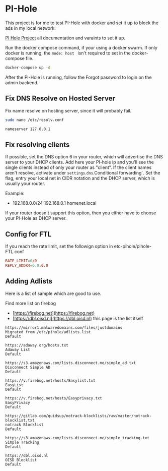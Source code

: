 # PI-Hole

This project is for me to test PI-Hole with docker and set it up to block the ads in my local network.

[PI Hole Project](https://pi-hole.net) all documentation and varaints to set it up.

Run the docker compose command, if your using a docker swarm. If only docker is running, the ``mode: host `` isn't required to set in the docker-compose file.

```bash
docker-compose up -d
```

After the PI-Hole is running, follow the Forgot password to login on the admin backend.

## Fix DNS Resolve on Hosted Server

Fix name resolve on hosting server, since it will probably fail.

```bash
sudo nano /etc/resolv.conf

nameserver 127.0.0.1
```

## Fix resolving clients

If possible, set the DNS option 6 in your router, which will advertise the DNS server to  your DHCP clients.
Add here your PI-hole ip and you'll see the single clients instead of only your router as "client".
If the client names aren't resolve, activate under `settings`.`dns`.Conditional forwarding`. 
Set the flag, entry your local net in CIDR notation and the DHCP server, which is usually your router.

Example:

* 192.168.0.0/24 192.168.0.1 homenet.local

If your router doesn't support this option, then you either have to choose your PI-Hole as DHCP server.

## Config for FTL

If you reach the rate limit, set the followign option in etc-pihole/pihole-FTL.conf

```conf
RATE_LIMIT=0/0
REPLY_ADDR4=0.0.0.0
```

## Adding Adlists

Here is a list of sample which are good to use.

Find more list on firebog

* [https://firebog.net](https://firebog.net)
* [https://dbl.oisd.nl](https://dbl.oisd.nl) this page is the list itself

```
https://mirror1.malwaredomains.com/files/justdomains		
Migrated from /etc/pihole/adlists.list
Default

https://adaway.org/hosts.txt		
Adaway List
Default

https://s3.amazonaws.com/lists.disconnect.me/simple_ad.txt		
Disconnect Simple AD
Default

https://v.firebog.net/hosts/Easylist.txt		
EasyList
Default

https://v.firebog.net/hosts/Easyprivacy.txt		
EasyPrivacy
Default

https://gitlab.com/quidsup/notrack-blocklists/raw/master/notrack-blocklist.txt		
notrack Blocklist
Default

https://s3.amazonaws.com/lists.disconnect.me/simple_tracking.txt		
Simple Tracking
Default

https://dbl.oisd.nl
OISD Blocklist
Default
```